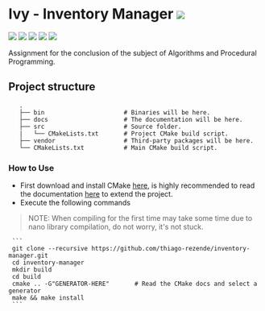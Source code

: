 # Ivy - Inventory Manager ![](https://img.shields.io/badge/W.I.P--red.svg)

![](https://img.shields.io/badge/build-passing-green.svg) ![](https://img.shields.io/badge/C++-17-orange.svg) ![](https://img.shields.io/badge/CMake-3.14.0-blue.svg) ![](https://img.shields.io/badge/Doxygen-1.8.15-9cf.svg) ![](https://img.shields.io/badge/Nana-1.7.1-turquoise.svg)

Assignment for the conclusion of the subject of Algorithms and Procedural Programming.

## Project structure
 ```
    .
    ├── bin                      # Binaries will be here.
    ├── docs                     # The documentation will be here.
    ├── src                      # Source folder.
    |   └── CMakeLists.txt       # Project CMake build script.
    ├── vendor                   # Third-party packages will be here.
    └── CMakeLists.txt           # Main CMake build script.
```
### How to Use
 - First download and install CMake [here](https://cmake.org/download/), is highly recommended to read the documentation [here](https://cmake.org/cmake-tutorial/) to extend the project.
 - Execute the following commands
 > NOTE: When compiling for the first time may take some time due to nano library compilation, do not worry, it's not stuck.
 
     ```
     git clone --recursive https://github.com/thiago-rezende/inventory-manager.git
     cd inventory-manager
     mkdir build
     cd build
     cmake .. -G"GENERATOR-HERE"       # Read the CMake docs and select a generator
     make && make install
     ```
